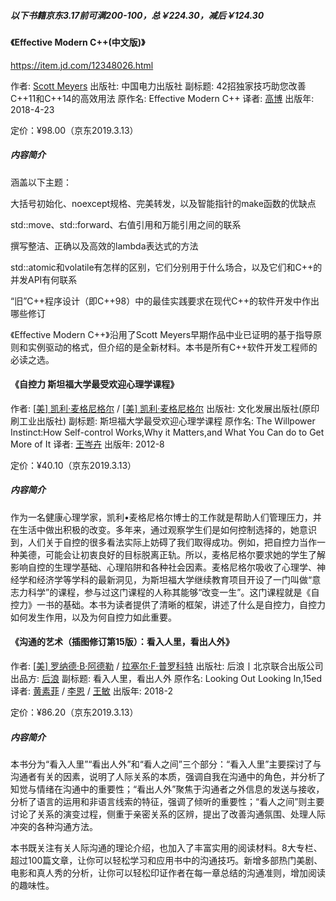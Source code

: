 ##### 以下书籍京东3.17前可满200-100，总￥224.30，减后￥124.30



#### 《Effective Modern C++(中文版)》

https://item.jd.com/12348026.html

作者: [Scott Meyers](https://book.douban.com/search/Scott%20Meyers) 
出版社: 中国电力出版社
副标题: 42招独家技巧助您改善C++11和C++14的高效用法
原作名: Effective Modern C++
译者: [高博](https://book.douban.com/search/%E9%AB%98%E5%8D%9A) 
出版年: 2018-4-23

定价：¥98.00（京东2019.3.13）

##### 内容简介

涵盖以下主题：

大括号初始化、noexcept规格、完美转发，以及智能指针的make函数的优缺点

std::move、std::forward、右值引用和万能引用之间的联系

撰写整洁、正确以及高效的lambda表达式的方法

std::atomic和volatile有怎样的区别，它们分别用于什么场合，以及它们和C++的并发API有何联系

“旧”C++程序设计（即C++98）中的最佳实践要求在现代C++的软件开发中作出哪些修订

《Effective Modern C++》沿用了Scott Meyers早期作品中业已证明的基于指导原则和实例驱动的格式，但介绍的是全新材料。本书是所有C++软件开发工程师的必读之选。



#### 《自控力  斯坦福大学最受欢迎心理学课程》

作者:  [[美\] 凯利·麦格尼格尔](https://book.douban.com/author/663904/) / [[美\] 凯利·麦格尼格尔](https://book.douban.com/author/220010/) 
出版社: 文化发展出版社(原印刷工业出版社)
副标题: 斯坦福大学最受欢迎心理学课程
原作名: The Willpower Instinct:How Self-control Works,Why it Matters,and What You Can do to Get More of It
译者: [王岑卉](https://book.douban.com/search/%E7%8E%8B%E5%B2%91%E5%8D%89) 
出版年: 2012-8

定价：¥40.10（京东2019.3.13）

##### 内容简介

作为一名健康心理学家，凯利•麦格尼格尔博士的工作就是帮助人们管理压力，并在生活中做出积极的改变。多年来，通过观察学生们是如何控制选择的，她意识到，人们关于自控的很多看法实际上妨碍了我们取得成功。例如，把自控力当作一种美德，可能会让初衷良好的目标脱离正轨。所以，麦格尼格尔要求她的学生了解影响自控的生理学基础、心理陷阱和各种社会因素。麦格尼格尔吸收了心理学、神经学和经济学等学科的最新洞见，为斯坦福大学继续教育项目开设了一门叫做“意志力科学”的课程，参与过这门课程的人称其能够“改变一生”。这门课程就是《自控力》一书的基础。本书为读者提供了清晰的框架，讲述了什么是自控力，自控力如何发生作用，以及为何自控力如此重要。



#### 《沟通的艺术（插图修订第15版）：看入人里，看出人外》

作者: [[美\] 罗纳德·B·阿德勒](https://book.douban.com/search/%E7%BD%97%E7%BA%B3%E5%BE%B7%C2%B7B%C2%B7%E9%98%BF%E5%BE%B7%E5%8B%92) / [拉塞尔·F·普罗科特](https://book.douban.com/search/%E6%8B%89%E5%A1%9E%E5%B0%94%C2%B7F%C2%B7%E6%99%AE%E7%BD%97%E7%A7%91%E7%89%B9) 
出版社: 后浪丨北京联合出版公司
出品方: [后浪](https://book.douban.com/series/39051?brand=1)
副标题: 看入人里，看出人外
原作名: Looking Out Looking In,15ed
译者: [黄素菲](https://book.douban.com/search/%E9%BB%84%E7%B4%A0%E8%8F%B2) / [李恩](https://book.douban.com/search/%E6%9D%8E%E6%81%A9) / [王敏](https://book.douban.com/search/%E7%8E%8B%E6%95%8F) 
出版年: 2018-2

定价：¥86.20（京东2019.3.13）

##### 内容简介

本书分为“看入人里”“看出人外”和“看人之间”三个部分：“看入人里”主要探讨了与沟通者有关的因素，说明了人际关系的本质，强调自我在沟通中的角色，并分析了知觉与情绪在沟通中的重要性；“看出人外”聚焦于沟通者之外信息的发送与接收，分析了语言的运用和非语言线索的特征，强调了倾听的重要性；“看人之间”则主要讨论了关系的演变过程，侧重于亲密关系的区辨，提出了改善沟通氛围、处理人际冲突的各种沟通方法。

本书既关注有关人际沟通的理论介绍，也加入了丰富实用的阅读材料。8大专栏、超过100篇文章，让你可以轻松学习和应用书中的沟通技巧。新增多部热门美剧、电影和真人秀的分析，让你可以轻松印证作者在每一章总结的沟通准则，增加阅读的趣味性。
